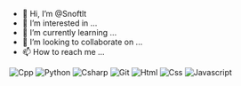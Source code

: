 - 👋 Hi, I’m @Snoftlt
- 👀 I’m interested in ...
- 🌱 I’m currently learning ...
- 💞️ I’m looking to collaborate on ...
- 📫 How to reach me ...

![Cpp](https://img.shields.io/badge/-C++-blue?logo=cplusplus)
![Python](https://img.shields.io/badge/-Python-yellow?logo=python)
![Csharp](https://img.shields.io/badge/-CSharp-blue?logo=csharp)
![Git](https://img.shields.io/badge/-Git-orange?logo=git)
![Html](https://img.shields.io/badge/-HTML-orange?logo=html)
![Css](https://img.shields.io/badge/-CSS-blue?logo=css)
![Javascript](https://img.shields.io/badge/-JavaScript-yellow?logo=javascript)
